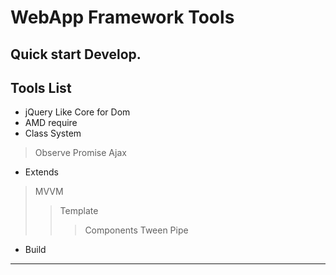 # WebApp Framework Tools
Quick start Develop.
--------------------------------------------------------
## Tools List ##
+ jQuery Like Core for Dom
+ AMD require
+ Class System
> Observe
> Promise
> Ajax
+ Extends
> MVVM
> > Template
> > > Components
> Tween
> Pipe
+ Build
--------------------------------------------------------

